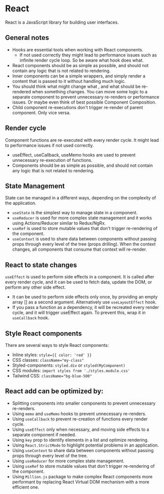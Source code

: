 # React

React is a JavaScript library for building user interfaces.

## General notes

- Hooks are essential tools when working with React components.
  - If not used correctly they might lead to performance issues such as infinite render cycle loop. So be aware what hook does what.
- React components should be as simple as possible, and should not contain any logic that is not related to rendering.
- Inner components can be a simple wrappers, and simply render a content that is passed to it without handling much logic.
- You should think what might change what , and what should be re-rendered when something changes. You can move some logic to a separate component to prevent unnecessary re-renders or performance issues. Or maybe even think of best possible Component Composition.
- Child component re-executions don't trigger re-render of parent component. Only vice versa.

## Render cycle

Component functions are re-executed with every render cycle. It might lead to performance issues if not used correctly.

- useEffect, useCallback, useMemo hooks are used to prevent unnecessary re-execution of functions.
- Components should be as simple as possible, and should not contain any logic that is not related to rendering.

## State Management

State can be managed in a different ways, depending on the complexity of the application.

- `useState` is the simplest way to manage state in a component.
- `useReducer` is used for more complex state management and it works using Actions/Reducer similar to Redux/NgRx.
- `useRef` is used to store mutable values that don't trigger re-rendering of the component.
- `useContext` is used to share data between components without passing props through every level of the tree (props drilling). When the context changes, all components that consume that context will re-render.

## React to state changes

`useEffect` is used to perform side effects in a component. It is called after every render cycle, and it can be used to fetch data, update the DOM, or perform any other side effect.

- It can be used to perform side effects only once, by providing an empty array [] as a second argument. Alternatively use `useLayoutEffect` hook.
- If you pass a function as a dependency, it will be recreated every render cycle, and it will trigger useEffect again. To prevent this, wrap it in `useCallback` hook.

## Style React components

There are several ways to style React components:

- Inline styles: `style={{ color: 'red' }}`
- CSS classes: `className="my-class"`
- Styled-components: `styled.div` or `styled(MyComponent)`
- CSS modules: `import styles from './styles.module.css'`
- Tailwind CSS: `className="bg-blue-500"`

## React add can be optimized by:

- Splitting components into smaller components to prevent unnecessary re-renders.
- Using `memo` and `useMemo` hooks to prevent unnecessary re-renders.
- Using `useCallback` to prevent re-creation of functions every render cycle.
- Using `useEffect` only when necessary, and moving side effects to a separate component if needed.
- Using `key` prop to identify elements in a list and optimize rendering.
- Using `React.StrictMode` to highlight potential problems in an application.
- Using `useContext` to share data between components without passing props through every level of the tree.
- Using `useReducer` for more complex state management.
- Using `useRef` to store mutable values that don't trigger re-rendering of the component.
- Using `Million.js` package to make complex React components more performant by replacing React Virtual DOM mechanism with a more efficient one.
